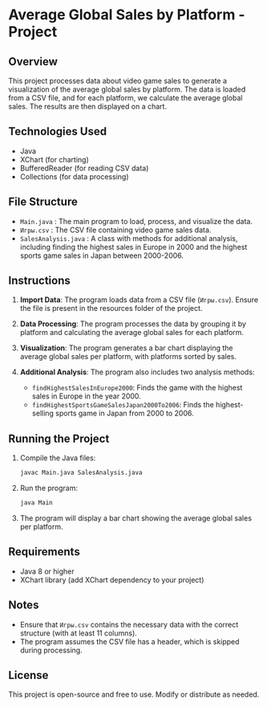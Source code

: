 
# Average Global Sales by Platform - Project

## Overview
This project processes data about video game sales to generate a visualization of the average global sales by platform. The data is loaded from a CSV file, and for each platform, we calculate the average global sales. The results are then displayed on a chart.

## Technologies Used
- Java
- XChart (for charting)
- BufferedReader (for reading CSV data)
- Collections (for data processing)

## File Structure
- `Main.java` : The main program to load, process, and visualize the data.
- `Игры.csv` : The CSV file containing video game sales data.
- `SalesAnalysis.java` : A class with methods for additional analysis, including finding the highest sales in Europe in 2000 and the highest sports game sales in Japan between 2000-2006.

## Instructions

1. **Import Data**: The program loads data from a CSV file (`Игры.csv`). Ensure the file is present in the resources folder of the project.

2. **Data Processing**: The program processes the data by grouping it by platform and calculating the average global sales for each platform.

3. **Visualization**: The program generates a bar chart displaying the average global sales per platform, with platforms sorted by sales.

4. **Additional Analysis**: The program also includes two analysis methods:
   - `findHighestSalesInEurope2000`: Finds the game with the highest sales in Europe in the year 2000.
   - `findHighestSportsGameSalesJapan2000To2006`: Finds the highest-selling sports game in Japan from 2000 to 2006.

## Running the Project

1. Compile the Java files:

   ```bash
   javac Main.java SalesAnalysis.java
   ```

2. Run the program:

   ```bash
   java Main
   ```

3. The program will display a bar chart showing the average global sales per platform.

## Requirements

- Java 8 or higher
- XChart library (add XChart dependency to your project)

## Notes
- Ensure that `Игры.csv` contains the necessary data with the correct structure (with at least 11 columns).
- The program assumes the CSV file has a header, which is skipped during processing.

## License
This project is open-source and free to use. Modify or distribute as needed.
